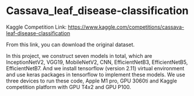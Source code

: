 # Cassava_leaf_disease-classification
Kaggle Competition Link: https://www.kaggle.com/competitions/cassava-leaf-disease-classification

From this link, you can download the original dataset.

In this project, we construct seven models in total, which are InceptionNetV2, VGG19, MobileNetV2, CNN, EfficientNetB3, EfficientNetB5, EfficientNetB7. And we install tensorflow (version 2.11) virtual environment and use keras packages in tensorflow to implement these models. We use three devices to run these code, Apple M1 pro, GPU 3060ti and Kaggle competition platform with GPU T4x2 and GPU P100. 
